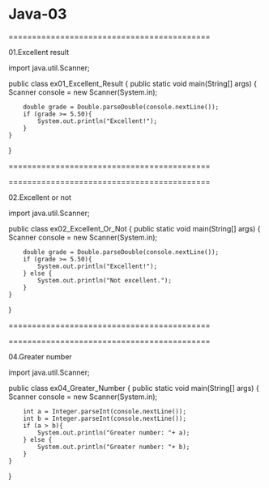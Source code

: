 # Java-03


===========================================

01.Excellent result

import java.util.Scanner;

public class ex01_Excellent_Result {
    public static void main(String[] args) {
        Scanner console = new Scanner(System.in);

        double grade = Double.parseDouble(console.nextLine());
        if (grade >= 5.50){
            System.out.println("Excellent!");
        }
    }
}

===========================================

===========================================

02.Excellent or not

import java.util.Scanner;

public class ex02_Excellent_Or_Not {
    public static void main(String[] args) {
        Scanner console = new Scanner(System.in);

        double grade = Double.parseDouble(console.nextLine());
        if (grade >= 5.50){
            System.out.println("Excellent!");
        } else {
            System.out.println("Not excellent.");
        }
    }
}

===========================================

===========================================

04.Greater number

import java.util.Scanner;

public class ex04_Greater_Number {
    public static void main(String[] args) {
        Scanner console = new Scanner(System.in);

        int a = Integer.parseInt(console.nextLine());
        int b = Integer.parseInt(console.nextLine());
        if (a > b){
            System.out.println("Greater number: "+ a);
        } else {
            System.out.println("Greater number: "+ b);
        }
    }
}